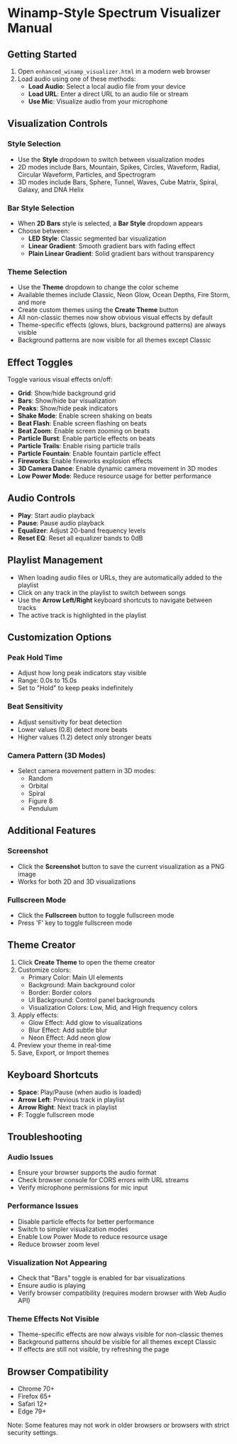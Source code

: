 # Winamp-Style Spectrum Visualizer Manual

## Getting Started

1. Open `enhanced_winamp_visualizer.html` in a modern web browser
2. Load audio using one of these methods:
   - **Load Audio**: Select a local audio file from your device
   - **Load URL**: Enter a direct URL to an audio file or stream
   - **Use Mic**: Visualize audio from your microphone

## Visualization Controls

### Style Selection
- Use the **Style** dropdown to switch between visualization modes
- 2D modes include Bars, Mountain, Spikes, Circles, Waveform, Radial, Circular Waveform, Particles, and Spectrogram
- 3D modes include Bars, Sphere, Tunnel, Waves, Cube Matrix, Spiral, Galaxy, and DNA Helix

### Bar Style Selection
- When **2D Bars** style is selected, a **Bar Style** dropdown appears
- Choose between:
  - **LED Style**: Classic segmented bar visualization
  - **Linear Gradient**: Smooth gradient bars with fading effect
  - **Plain Linear Gradient**: Solid gradient bars without transparency

### Theme Selection
- Use the **Theme** dropdown to change the color scheme
- Available themes include Classic, Neon Glow, Ocean Depths, Fire Storm, and more
- Create custom themes using the **Create Theme** button
- All non-classic themes now show obvious visual effects by default
- Theme-specific effects (glows, blurs, background patterns) are always visible
- Background patterns are now visible for all themes except Classic

## Effect Toggles

Toggle various visual effects on/off:
- **Grid**: Show/hide background grid
- **Bars**: Show/hide bar visualization
- **Peaks**: Show/hide peak indicators
- **Shake Mode**: Enable screen shaking on beats
- **Beat Flash**: Enable screen flashing on beats
- **Beat Zoom**: Enable screen zooming on beats
- **Particle Burst**: Enable particle effects on beats
- **Particle Trails**: Enable rising particle trails
- **Particle Fountain**: Enable fountain particle effect
- **Fireworks**: Enable fireworks explosion effects
- **3D Camera Dance**: Enable dynamic camera movement in 3D modes
- **Low Power Mode**: Reduce resource usage for better performance

## Audio Controls

- **Play**: Start audio playback
- **Pause**: Pause audio playback
- **Equalizer**: Adjust 20-band frequency levels
- **Reset EQ**: Reset all equalizer bands to 0dB

## Playlist Management

- When loading audio files or URLs, they are automatically added to the playlist
- Click on any track in the playlist to switch between songs
- Use the **Arrow Left/Right** keyboard shortcuts to navigate between tracks
- The active track is highlighted in the playlist

## Customization Options

### Peak Hold Time
- Adjust how long peak indicators stay visible
- Range: 0.0s to 15.0s
- Set to "Hold" to keep peaks indefinitely

### Beat Sensitivity
- Adjust sensitivity for beat detection
- Lower values (0.8) detect more beats
- Higher values (1.2) detect only stronger beats

### Camera Pattern (3D Modes)
- Select camera movement pattern in 3D modes:
  - Random
  - Orbital
  - Spiral
  - Figure 8
  - Pendulum

## Additional Features

### Screenshot
- Click the **Screenshot** button to save the current visualization as a PNG image
- Works for both 2D and 3D visualizations

### Fullscreen Mode
- Click the **Fullscreen** button to toggle fullscreen mode
- Press 'F' key to toggle fullscreen mode

## Theme Creator

1. Click **Create Theme** to open the theme creator
2. Customize colors:
   - Primary Color: Main UI elements
   - Background: Main background color
   - Border: Border colors
   - UI Background: Control panel backgrounds
   - Visualization Colors: Low, Mid, and High frequency colors
3. Apply effects:
   - Glow Effect: Add glow to visualizations
   - Blur Effect: Add subtle blur
   - Neon Effect: Add neon glow
4. Preview your theme in real-time
5. Save, Export, or Import themes

## Keyboard Shortcuts

- **Space**: Play/Pause (when audio is loaded)
- **Arrow Left**: Previous track in playlist
- **Arrow Right**: Next track in playlist
- **F**: Toggle fullscreen mode

## Troubleshooting

### Audio Issues
- Ensure your browser supports the audio format
- Check browser console for CORS errors with URL streams
- Verify microphone permissions for mic input

### Performance Issues
- Disable particle effects for better performance
- Switch to simpler visualization modes
- Enable Low Power Mode to reduce resource usage
- Reduce browser zoom level

### Visualization Not Appearing
- Check that "Bars" toggle is enabled for bar visualizations
- Ensure audio is playing
- Verify browser compatibility (requires modern browser with Web Audio API)

### Theme Effects Not Visible
- Theme-specific effects are now always visible for non-classic themes
- Background patterns should be visible for all themes except Classic
- If effects are still not visible, try refreshing the page

## Browser Compatibility

- Chrome 70+
- Firefox 65+
- Safari 12+
- Edge 79+

Note: Some features may not work in older browsers or browsers with strict security settings.